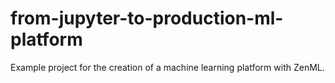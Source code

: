 # from-jupyter-to-production-ml-platform
Example project for the creation of a machine learning platform with ZenML. 
